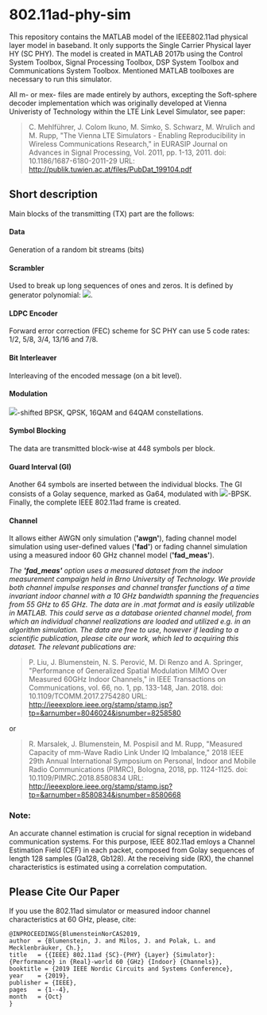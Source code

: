# 802.11ad-phy-sim
This repository contains the MATLAB model of the IEEE802.11ad physical layer model in baseband. It only supports the Single Carrier Physical layer HY (SC PHY). The model is created in MATLAB 2017b using the Control System Toolbox, Signal Processing Toolbox, DSP System Toolbox and Communications System Toolbox. Mentioned MATLAB toolboxes are necessary to run this simulator.

All m- or mex- files are made entirely by authors, excepting the Soft-sphere decoder implementation which was originally developed at Vienna Univeristy of Technology within the LTE Link Level Simulator, see paper:

> C. Mehlführer, J. Colom Ikuno, M. Simko, S. Schwarz, M. Wrulich and M. Rupp, "The Vienna LTE Simulators - Enabling Reproducibility in Wireless Communications Research," in EURASIP Journal on Advances in Signal Processing, Vol. 2011, pp. 1-13, 2011. doi: 10.1186/1687-6180-2011-29 URL: http://publik.tuwien.ac.at/files/PubDat_199104.pdf
    
## Short description
Main blocks of the transmitting (TX) part are the follows:
#### Data
Generation of a random bit streams (bits)
#### Scrambler
Used to break up long sequences of ones and zeros. It is defined by generator polynomial: ![](https://user-images.githubusercontent.com/55983849/67189872-4dd44100-f3ef-11e9-81b8-0ccb541a7f4e.png).
#### LDPC Encoder
Forward error correction (FEC) scheme for SC PHY can use 5 code rates: 1/2, 5/8, 3/4, 13/16 and 7/8.
#### Bit Interleaver
Interleaving of the encoded message (on a bit level).
#### Modulation
![](https://user-images.githubusercontent.com/55983849/67190065-955acd00-f3ef-11e9-8b52-6e7455de55ab.png)-shifted BPSK, QPSK, 16QAM and 64QAM constellations.
#### Symbol Blocking
The data are transmitted block-wise at 448 symbols per block.
#### Guard Interval (GI)
Another 64 symbols are inserted between the individual blocks. The GI consists of a Golay sequence, marked as Ga64, modulated with ![](https://user-images.githubusercontent.com/55983849/67190065-955acd00-f3ef-11e9-8b52-6e7455de55ab.png)-BPSK. Finally, the complete IEEE 802.11ad frame is created.
#### Channel
It allows either AWGN only simulation (**'awgn'**), fading channel model simulation using user-defined values (**'fad'**) or fading channel simulation using a measured indoor 60 GHz channel model (**'fad_meas'**).

*The **'fad_meas'** option uses a measured dataset from the indoor measurement campaign held in Brno University of Technology. We provide both channel impulse responses and channel transfer functions of a time invariant indoor channel with a 10 GHz bandwidth spanning the frequencies from 55 GHz to 65 GHz. The data are in .mat format and is easily utilizable in MATLAB. This could serve as a database oriented channel model, from which an individual channel realizations are loaded and utilized e.g. in an algorithm simulation. The data are free to use, however if leading to a scientific publication, please cite our work, which led to acquiring this dataset. The relevant publications are:* 

> P. Liu, J. Blumenstein, N. S. Perović, M. Di Renzo and A. Springer, "Performance of Generalized Spatial Modulation MIMO Over Measured 60GHz Indoor Channels," in IEEE Transactions on Communications, vol. 66, no. 1, pp. 133-148, Jan. 2018. doi: 10.1109/TCOMM.2017.2754280 URL: http://ieeexplore.ieee.org/stamp/stamp.jsp?tp=&arnumber=8046024&isnumber=8258580

or

> R. Marsalek, J. Blumenstein, M. Pospisil and M. Rupp, "Measured Capacity of mm-Wave Radio Link Under IQ Imbalance," 2018 IEEE 29th Annual International Symposium on Personal, Indoor and Mobile Radio Communications (PIMRC), Bologna, 2018, pp. 1124-1125. doi: 10.1109/PIMRC.2018.8580834 URL: http://ieeexplore.ieee.org/stamp/stamp.jsp?tp=&arnumber=8580834&isnumber=8580668

### Note: 
An accurate channel estimation is crucial for signal reception in wideband communication systems. For this purpose, IEEE 802.11ad emloys a Channel Estimation Field (CEF) in each packet, composed from Golay sequences of length 128 samples (Ga128, Gb128). At the receiving side (RX), the channel characteristics is estimated using a correlation computation.


## Please Cite Our Paper
If you use the 802.11ad simulator or measured indoor channel characteristics at 60 GHz, please, cite:

    @INPROCEEDINGS{BlumensteinNorCAS2019,
    author  = {Blumenstein, J. and Milos, J. and Polak, L. and Mecklenbräuker, Ch.},
    title   = {{IEEE} 802.11ad {SC}-{PHY} {Layer} {Simulator}: {Performance} in {Real}-world 60 {GHz} {Indoor} {Channels}},
    booktitle = {2019 IEEE Nordic Circuits and Systems Conference},
    year    = {2019},
    publisher = {IEEE},
    pages   = {1--4},
    month   = {Oct}
    }

